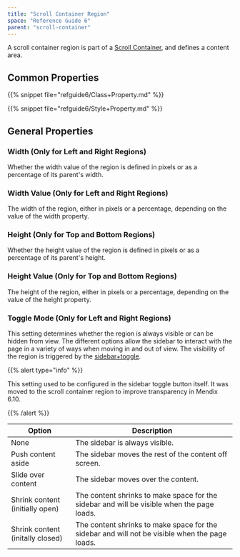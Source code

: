 ```yaml
---
title: "Scroll Container Region"
space: "Reference Guide 6"
parent: "scroll-container"
---
```


A scroll container region is part of a [Scroll Container](scroll-container), and defines a content area.

## Common Properties

{{% snippet file="refguide6/Class+Property.md" %}}

{{% snippet file="refguide6/Style+Property.md" %}}

## General Properties

### Width (Only for Left and Right Regions)

Whether the width value of the region is defined in pixels or as a percentage of its parent's width.

### Width Value (Only for Left and Right Regions)

The width of the region, either in pixels or a percentage, depending on the value of the width property.

### Height (Only for Top and Bottom Regions)

Whether the height value of the region is defined in pixels or as a percentage of its parent's height.

### Height Value (Only for Top and Bottom Regions)

The height of the region, either in pixels or a percentage, depending on the value of the height property.

### Toggle Mode (Only for Left and Right Regions)

This setting determines whether the region is always visible or can be hidden from view. The different options allow the sidebar to interact with the page in a variety of ways when moving in and out of view. The visibility of the region is triggered by the [sidebar+toggle](sidebar-toggle-button).

{{% alert type="info" %}}

This setting used to be configured in the sidebar toggle button itself. It was moved to the scroll container region to improve transparency in Mendix 6.10.

{{% /alert %}}

Option | Description
--- | ---
None | The sidebar is always visible. 
Push content aside | The sidebar moves the rest of the content off screen.
Slide over content | The sidebar moves over the content.
Shrink content (initially open) | The content shrinks to make space for the sidebar and will be visible when the page loads. 
Shrink content (initally closed) | The content shrinks to make space for the sidebar and will not be visible when the page loads.